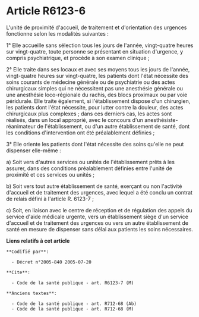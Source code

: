 # Article R6123-6

L'unité de proximité d'accueil, de traitement et d'orientation des urgences fonctionne selon les modalités suivantes :

1° Elle accueille sans sélection tous les jours de l'année, vingt-quatre heures sur vingt-quatre, toute personne se
présentant en situation d'urgence, y compris psychiatrique, et procède à son examen clinique ;

2° Elle traite dans ses locaux et avec ses moyens tous les jours de l'année, vingt-quatre heures sur vingt-quatre, les
patients dont l'état nécessite des soins courants de médecine générale ou de psychiatrie ou des actes chirurgicaux simples
qui ne nécessitent pas une anesthésie générale ou une anesthésie loco-régionale du rachis, des blocs proximaux ou par voie
péridurale. Elle traite également, si l'établissement dispose d'un chirurgien, les patients dont l'état nécessite, pour
lutter contre la douleur, des actes chirurgicaux plus complexes ; dans ces derniers cas, les actes sont réalisés, dans un
local approprié, avec le concours d'un anesthésiste-réanimateur de l'établissement, ou d'un autre établissement de santé,
dont les conditions d'intervention ont été préalablement définies ;

3° Elle oriente les patients dont l'état nécessite des soins qu'elle ne peut dispenser elle-même :

a) Soit vers d'autres services ou unités de l'établissement prêts à les assurer, dans des conditions préalablement définies
entre l'unité de proximité et ces services ou unités ;

b) Soit vers tout autre établissement de santé, exerçant ou non l'activité d'accueil et de traitement des urgences, avec
lequel a été conclu un contrat de relais défini à l'article R. 6123-7 ;

c) Soit, en liaison avec le centre de réception et de régulation des appels du service d'aide médicale urgente, vers un
établissement siège d'un service d'accueil et de traitement des urgences ou vers un autre établissement de santé en mesure de
dispenser sans délai aux patients les soins nécessaires.

**Liens relatifs à cet article**

	**Codifié par**:

	  - Décret n°2005-840 2005-07-20

	**Cite**:

	  - Code de la santé publique - art. R6123-7 (M)

	**Anciens textes**:

	  - Code de la santé publique - art. R712-68 (Ab)
	  - Code de la santé publique - art. R712-68 (M)
